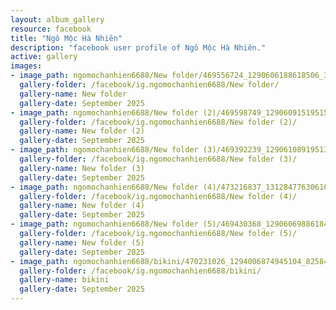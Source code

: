 ```yaml
---
layout: album_gallery
resource: facebook
title: "Ngô Mộc Hà Nhiên"
description: "facebook user profile of Ngô Mộc Hà Nhiên."
active: gallery
images:
- image_path: ngomochanhien6688/New folder/469556724_1290606188618506_3201143724755817636_n.jpg
  gallery-folder: /facebook/ig.ngomochanhien6688/New folder/
  gallery-name: New folder
  gallery-date: September 2025
- image_path: ngomochanhien6688/New folder (2)/469598749_1290609151951543_8913832858878416343_n.jpg
  gallery-folder: /facebook/ig.ngomochanhien6688/New folder (2)/
  gallery-name: New folder (2)
  gallery-date: September 2025
- image_path: ngomochanhien6688/New folder (3)/469392239_1290610891951369_3053734628723083955_n.jpg
  gallery-folder: /facebook/ig.ngomochanhien6688/New folder (3)/
  gallery-name: New folder (3)
  gallery-date: September 2025
- image_path: ngomochanhien6688/New folder (4)/473216837_1312847763061015_4600768471573265316_n.jpg
  gallery-folder: /facebook/ig.ngomochanhien6688/New folder (4)/
  gallery-name: New folder (4)
  gallery-date: September 2025
- image_path: ngomochanhien6688/New folder (5)/469430368_1290606988618426_6262079856150860897_n.jpg
  gallery-folder: /facebook/ig.ngomochanhien6688/New folder (5)/
  gallery-name: New folder (5)
  gallery-date: September 2025
- image_path: ngomochanhien6688/bikini/470231026_1294006874945104_825843180391056004_n.jpg
  gallery-folder: /facebook/ig.ngomochanhien6688/bikini/
  gallery-name: bikini
  gallery-date: September 2025
---
```

